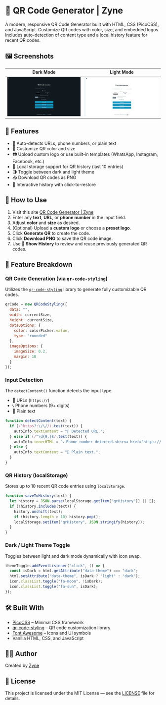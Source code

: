 # 📱 QR Code Generator | Zyne

A modern, responsive QR Code Generator built with HTML, CSS (PicoCSS), and JavaScript. Customize QR codes with color, size, and embedded logos. Includes auto-detection of content type and a local history feature for recent QR codes.

## 🖼️ Screenshots

| Dark Mode                        | Light Mode                        |
| -------------------------------- | --------------------------------- |
| ![](./dark.jpg) | ![](./light.jpg) |


## 🚀 Features

* 🔗 Auto-detects URLs, phone numbers, or plain text
* 🎨 Customize QR color and size
* 📷 Upload custom logo or use built-in templates (WhatsApp, Instagram, Facebook, etc.)
* 💾 Local storage support for QR history (last 10 entries)
* 🌗 Toggle between dark and light theme
* 📥 Download QR codes as PNG
* 📜 Interactive history with click-to-restore

## 📘 How to Use

1. Visit this site [QR Code Generator | Zyne](https://zyne-24.github.io/qr-code-generator/)
2. Enter any **text**, **URL**, or **phone number** in the input field.
3. Adjust **color** and **size** as desired.
4. (Optional) Upload a **custom logo** or choose a **preset logo**.
5. Click **Generate QR** to create the code.
6. Click **Download PNG** to save the QR code image.
7. Use **📜 Show History** to review and reuse previously generated QR codes.

## 🧠 Feature Breakdown

### QR Code Generation (via `qr-code-styling`)

Utilizes the [`qr-code-styling`](https://github.com/kozakdenys/qr-code-styling) library to generate fully customizable QR codes.

```javascript
qrCode = new QRCodeStyling({
  data: "",
  width: currentSize,
  height: currentSize,
  dotsOptions: {
    color: colorPicker.value,
    type: "rounded"
  },
  imageOptions: {
    imageSize: 0.2,
    margin: 10
  }
});
```

### Input Detection

The `detectContent()` function detects the input type:

* 🔗 URLs (`https://`)
* 📞 Phone numbers (9+ digits)
* 📝 Plain text

```javascript
function detectContent(text) {
  if (/^https?:\/\//i.test(text)) {
    autoInfo.textContent = "🔗 Detected URL.";
  } else if (/^\d{9,}$/.test(text)) {
    autoInfo.innerHTML = `📞 Phone number detected.<br><a href="https://wa.me/${text}" target="_blank">Open WhatsApp</a>`;
  } else {
    autoInfo.textContent = "📝 Plain text.";
  }
}
```

### QR History (localStorage)

Stores up to 10 recent QR code entries using `localStorage`.

```javascript
function saveToHistory(text) {
  let history = JSON.parse(localStorage.getItem("qrHistory")) || [];
  if (!history.includes(text)) {
    history.unshift(text);
    if (history.length > 10) history.pop();
    localStorage.setItem("qrHistory", JSON.stringify(history));
  }
}
```

### Dark / Light Theme Toggle

Toggles between light and dark mode dynamically with icon swap.

```javascript
themeToggle.addEventListener("click", () => {
  const isDark = html.getAttribute("data-theme") === "dark";
  html.setAttribute("data-theme", isDark ? "light" : "dark");
  icon.classList.toggle("fa-moon", !isDark);
  icon.classList.toggle("fa-sun", isDark);
});
```

## 🛠️ Built With

* [PicoCSS](https://picocss.com) – Minimal CSS framework
* [qr-code-styling](https://github.com/kozakdenys/qr-code-styling) – QR code customization library
* [Font Awesome](https://fontawesome.com) – Icons and UI symbols
* Vanilla HTML, CSS, and JavaScript

## 👨‍💻 Author

Created by [Zyne](https://github.com/zyne-24)

## 📄 License

This project is licensed under the MIT License — see the [LICENSE](LICENSE) file for details.
